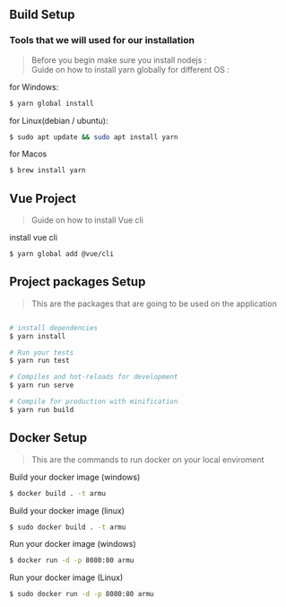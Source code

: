 
## Build Setup

### Tools that we will used for our installation
> Before you begin make sure you install nodejs :  
> Guide on how to install yarn globally for different OS :  

for Windows:
```bash
$ yarn global install
```
for Linux(debian / ubuntu):
```bash
$ sudo apt update && sudo apt install yarn
```
for Macos
```bash
$ brew install yarn
```
## Vue Project

> Guide on how to install Vue cli 

install vue cli
```bash
$ yarn global add @vue/cli

```

## Project packages Setup

> This are the packages that are going to be used on the application

``` bash

# install dependencies
$ yarn install

# Run your tests
$ yarn run test

# Compiles and hot-reloads for development
$ yarn run serve

# Compile for production with minification
$ yarn run build

```
## Docker Setup

> This are the commands to run docker on your local enviroment

Build your docker image (windows)
```bash
$ docker build . -t armu

```
Build your docker image (linux)
```bash
$ sudo docker build . -t armu

```
Run your docker image (windows)

```bash
$ docker run -d -p 8080:80 armu

```
Run your docker image (Linux)

```bash
$ sudo docker run -d -p 8080:80 armu

```
